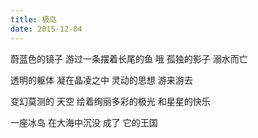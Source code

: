 ```yaml
---
title: 极岛
date: 2015-12-04
---
```


蔚蓝色的镜子
游过一条摆着长尾的鱼
哦
孤独的影子
溺水而亡
<!--more-->
透明的躯体
凝在晶凌之中
灵动的思想
游来游去

变幻莫测的
天空
绘着绚丽多彩的极光
和星星的快乐

一座冰岛
在大海中沉没
成了
它的王国